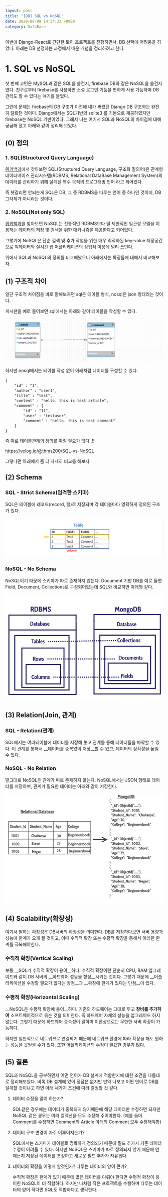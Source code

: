 ```yaml
---
layout: post
title: "[DB] SQL vs NoSQL"
date: 2020-08-09 14:54:23 +0900
category: DataBase
---
```


이번에 Django-React로 간단한 토이 프로젝트를 진행하면서, DB 선택에 어려움을 겪었다. 아래는 DB 선정하는 과정에서 배운 개념을 정리하려고 한다.



# 1. SQL vs NoSQL

첫 번째 고민은 MySQL과 같은 SQL을 쓸건지, firebase DB와 같은 NoSQL을 쓸건지 였다. 친구로부터 firebase를 사용하면 소셜 로그인 기능을 편하게 사용 가능하며 DB 관리도 할 수 있다는 얘기를 들었다. 

그런데 문제는 firebase의 DB 구조가 이전에 내가 써왔던 Django DB 구조와는 완전히 달랐던 것이다. Django에서는 SQL기반의 sqlite3 를 기본으로 제공하였지만 firebase는 NoSQL 기반이었다. 그래서 나는 여기서 SQL과 NoSQL의 차이점에 대해 궁금해 졌고 아래와 같이 정리해 보았다.







## (0) 정의

### 1. SQL(Structured Query Language)

[위키백과](https://ko.wikipedia.org/wiki/SQL)에서 찾아보면 SQL(Structured Query Language, 구조화 질의어)은 관계형 데이터베이스 관리시스템(RDBMS, Relational DataBase Management System)의 데이터를 관리하기 위해 설계된 특수 목적의 프로그래밍 언어 라고 되어있다.

즉 헷갈리면 안되는게 SQL은 DB, 그 중 RDBMS을 다루는 언어 중 하나인 것이지, DB 그자체가 아니라는 것이다. 

### 2. NoSQL(Not only SQL)

[위키백과](https://ko.wikipedia.org/wiki/NoSQL)를 찾아보면 NoSQL는 전통적인 RDBMS보다 덜 제한적인 일관성 모델을 이용하는 데이터의 저장 및 검색을 위한 매커니즘을 제공한다고 되어있다.

그렇기에 NoSQL은 단순 검색 및 추가 작업을 위한 매우 최적화된 key-value 저장공간으로 빅데이터와 실시간 웹 어플리케이션의 상업적 이용에 널리 쓰인다.



위에서 SQL과 NoSQL의 정의를 비교해봤으니 아래에서는 특징들에 대해서 비교해보자.



## (1) 구조적 차이

일단 구조적 차이점을 바로 말해보자면 sql은 테이블 형식, nosql은 json 형태라는 것이다.

게시판을 예로 들어보면 sql에서는 아래와 같이 테이블을 작성할  수 있다.

![alt text](/public/img/gitblog/db_11.png)

하지만 nosql에서는 테이블 작성 없이 아래처럼 데이터를 구성할 수 있다.

```
{
	"id" : "1",
	"author" : "user1",
	"title" : "test",
	"content" : "hello. this is test article",
	"comment" : {
		"id" : "11",
		"user" : "testuser",
		"comment" : "hello. this is test comment"
	}
}
```

즉 따로 테이블관계의 정의를 따질 필요가 없다..!!

https://velog.io/@thms200/SQL-vs-NoSQL



그렇다면 아래에서 좀 더 자세히 비교를 해보자.



## (2) Schema

### SQL - Strict Schema(엄격한 스키마)

SQL은 테이블에 레코드(record, 행)로 저장되며 각 테이블마다 명확하게 정의된 구조가 있다. 

![alt text](/public/img/gitblog/db_14.png)

### NoSQL - No Schema

NoSQL이기 때문에 스키마가 따로 존재하지 않는다. Document 기반 DB를 예로 들면 Field, Document, Collections로 구성되어있는데 SQL와 비교하면 아래와 같다.

![alt text](/public/img/gitblog/db_13.png)



## (3) Relation(Join, 관계)

### SQL - Relation(관계)

SQL에서는 여러테이블에 데이터를 저장해 놓고 관계를 통해 데이터들을 파악할 수 있다. 이 관계를 통해서 __데이터를 중복없이 저장__할 수 있고, 데이터의 정확성을 높일 수 있다.

### NoSQL - No Relation

말그대로 NoSQL은 관계가 따로 존재하지 않는다. NoSQL에서는 JSON 형태로 데이터를 저장하며, 관계가 필요한 데이터는 아래와 같이 저장한다.

![alt text](/public/img/gitblog/db_12.png)

## (4) Scalability(확장성)

여기서 말하는 확장성은 DB서버의 확장성을 의미한다. DB를 저장하다보면 서버 용량과 성능에 한계가 오게 될 것이고, 이때 수직적 확장 또는 수평적 확장을 통해서 이러한 한계를 극복해야한다. 

### 수직적 확장(Vertical Scaling)

보통 __SQL가 수직적 확장이 용이__하다. 수직적 확장이란 단순히 CPU, RAM 업그레이드와 같이 DB 서버의 __하드웨어 성능을 향상__시키는 것이다. 그렇기 때문에 __어플리케이션을 수정할 필요가 없다는 장점__과 __확장에 한계가 있다는 단점__이 있다.

### 수평적 확장(Horizontal Scaling)

__NoSQL은 수평적 확장에 용이__하다. 기존의 하드웨어는 그대로 두고 __장비를 추가하여__ 소프트웨어적으로 묶는 것을 의미한다. 즉 하드웨어 자체의 성능을 업그레이드 하지 않는다. 그렇기 때문에 하드웨어 종속성이 덜하며 이론상으로는 무한한 서버 확장이 가능하다. 

하지만 일반적으로 네트워크로 연결되기 때문에 네트워크 환경에 따라 확장을 해도 원하는 성능을 못얻을 수가 있다. 또한 어플리케이션의 수정이 필요한 경우가 많다.

### 

## (5) 결론

SQL과 NoSQL을 공부하면서 어떤 언어가 DB 설계에 적합한지에 대한 조건을 나름대로 정리해보았다. 비록 DB 설계에 있어 정답은 없지만 만약 나보고 어떤 언어로 DB를 설계할 것이냐고 하면 아래 세가지 조건에 따라 결정할 것 같다. 

1. 데이터 수정을 많이 하는가?

   SQL같은 경우에는 데이터가 중복되지 않기때문에 해당 데이터만 수정하면 되지만 NoSQL 같은 경우는 여러 컬렉션을 모두 수정해 주어야한다. (예를 들어 Comment를 수정하면 Comment와 Article 아래의 Comment 모두 수정해야함)

   

2. 데이터 구조 변경이 자주 이루어지는가?

   SQL에서는 스키마가 테이블로 명확하게 정의되기 때문에 필드 추가시 기존 데이터 수정이 어려울 수 있다. 하지만 NoSQL은 스키마가 따로 정의되지 않기 때문에 언제든지 저장된 데이터를 조정하고 새로운 필드 추가가 자유롭다.

   

3. 데이터의 확장을 어떻게 할것인가? 다루는 데이터의 양이 큰가?

   수직적 확장은 한계가 있기 때문에 많은 데이터를 다뤄야 한다면 수평적 확장이 용이한 NoSQL이 더 적합하다. 하지만 나처럼 작은 프로젝트를 수행하며 다루는 데이터의 양이 작다면 SQL도 적합하다고 생각한다.



